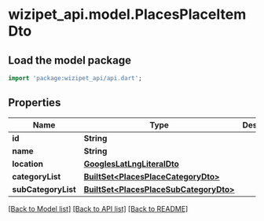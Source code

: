 # wizipet_api.model.PlacesPlaceItemDto

## Load the model package
```dart
import 'package:wizipet_api/api.dart';
```

## Properties
Name | Type | Description | Notes
------------ | ------------- | ------------- | -------------
**id** | **String** |  | [optional] 
**name** | **String** |  | [optional] 
**location** | [**GooglesLatLngLiteralDto**](GooglesLatLngLiteralDto.md) |  | [optional] 
**categoryList** | [**BuiltSet&lt;PlacesPlaceCategoryDto&gt;**](PlacesPlaceCategoryDto.md) |  | [optional] 
**subCategoryList** | [**BuiltSet&lt;PlacesPlaceSubCategoryDto&gt;**](PlacesPlaceSubCategoryDto.md) |  | [optional] 

[[Back to Model list]](../README.md#documentation-for-models) [[Back to API list]](../README.md#documentation-for-api-endpoints) [[Back to README]](../README.md)


